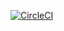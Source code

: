 [![CircleCI](https://circleci.com/gh/arshansh/DevOps_Microservices.svg?style=svg)](https://circleci.com/gh/arshansh/DevOps_Microservices)

